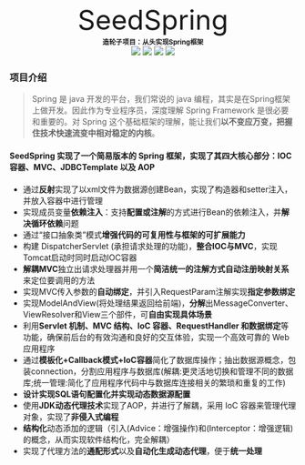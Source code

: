 

<div align=center>
    <font size="70px">SeedSpring</font>
</div>

<div align=center>
    <small><b>造轮子项目：从头实现Spring框架</b></small>
</div>

<div align=center>
<img src= https://img.shields.io/badge/Java-1.8-orange /> <img src=https://img.shields.io/badge/dom4j-1.6.1-blue /> <img src=https://img.shields.io/badge/mysql-8.0.28-lightgrey /> <img src=https://img.shields.io/badge/tomcat-9.0.75-red />
</div>

### 项目介绍

> Spring 是 java 开发的平台，我们常说的 java 编程，其实是在Spring框架上做开发。因此作为专业程序员，深度理解 Spring Framework 是很必要和重要的。对 Spring 这个基础框架的理解，能让我们**以不变应万变，把握住技术快速流变中相对稳定的内核**。

#### SeedSpring 实现了一个简易版本的 Spring 框架，实现了其四大核心部分：IOC容器、MVC、JDBCTemplate 以及 AOP

* 通过**反射**实现了以xml文件为数据源创建Bean，实现了构造器和setter注入，并放入容器中进行管理
* 实现成员变量**依赖注入**：支持**配置或注解**的方式进行Bean的依赖注入，并**解决循环依赖**问题
* 通过“接口抽象类”模式**增强代码的可复用性与框架的可扩展能力**
* 构建 DispatcherServlet (承担请求处理的功能)，**整合IOC与MVC**，实现Tomcat启动时同时启动IOC容器
* **解耦MVC**独立出请求处理器并用一个**简洁统一的注解方式自动注册映射关系**来定位要调用的方法
* 实现MVC传入参数的**自动绑定**，并引入RequestParam注解实现**指定参数绑定**
* 实现ModelAndView(将处理结果返回给前端)，**分解**出MessageConverter、ViewResolver和View三个部件，可**自由实现具体场景**
* 利用**Servlet 机制、MVC 结构、IoC 容器、RequestHandler 和数据绑定**等功能，确保前后台的有效沟通和良好的交互体验，实现一个高效可靠的 Web 应用程序
* 通过**模板化+Callback模式+IoC容器**简化了数据库操作；抽出数据源概念，包装connection，分割应用程序与数据库(解耦:更灵活地切换和管理不同的数据库;统一管理:简化了应用程序代码中与数据库连接相关的繁琐和重复的工作)
* **设计实现SQL语句配置化并实现动态数据源配置**
* 使用**JDK动态代理技术**实现了AOP，并进行了解耦，采用 IoC 容器来管理代理对象，实现了**非侵入式编程**
* **结构化**动态添加的逻辑（引入(Advice：增强操作)和(Interceptor：增强逻辑)的概念，从而实现软件结构化，完全解耦）
* 实现了代理方法的**通配形式**以及**自动化生成动态代理**，便于**统一处理**
